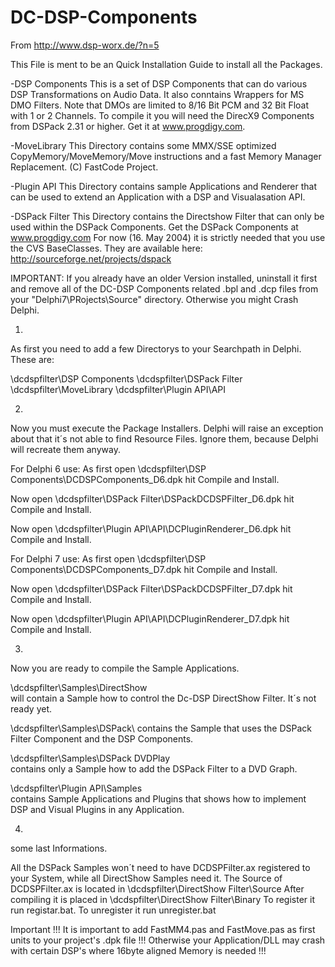 # DC-DSP-Components
From http://www.dsp-worx.de/?n=5

This File is ment to be an Quick Installation Guide to install all the Packages.

-DSP Components
 This is a set of DSP Components that can do various DSP Transformations on Audio Data.
 It also conntains Wrappers for MS DMO Filters. Note that DMOs are limited to 8/16 Bit PCM 
 and 32 Bit Float with 1 or 2 Channels. To compile it you will need the DirecX9 Components 
 from DSPack 2.31 or higher. Get it at www.progdigy.com.

-MoveLibrary
 This Directory contains some MMX/SSE optimized CopyMemory/MoveMemory/Move instructions and 
 a fast Memory Manager Replacement. (C) FastCode Project.

-Plugin API
 This Directory contains sample Applications and Renderer that can be used to extend an 
 Application with a DSP and Visualasation API.

-DSPack Filter
 This Directory contains the Directshow Filter that can only be used within the DSPack
 Components. Get the DSPack Components at www.progdigy.com
 For now (16. May 2004) it is strictly needed that you use the CVS BaseClasses. 
 They are available here: http://sourceforge.net/projects/dspack


IMPORTANT: If you already have an older Version installed, uninstall it first and 
remove all of the DC-DSP Components related .bpl and .dcp files from your 
"Delphi7\PRojects\Source\" directory. Otherwise you might Crash Delphi.


1)
As first you need to add a few Directorys to your Searchpath in Delphi. These are:

\dcdspfilter\DSP Components
\dcdspfilter\DSPack Filter
\dcdspfilter\MoveLibrary
\dcdspfilter\Plugin API\API

2)
Now you must execute the Package Installers. 
Delphi will raise an exception about that it´s not able to find Resource Files. 
Ignore them, because Delphi will recreate them anyway.

For Delphi 6 use:
As first open
\dcdspfilter\DSP Components\DCDSPComponents_D6.dpk
hit Compile and Install.

Now open 
\dcdspfilter\DSPack Filter\DSPackDCDSPFilter_D6.dpk
hit Compile and Install.

Now open
\dcdspfilter\Plugin API\API\DCPluginRenderer_D6.dpk
hit Compile and Install.

For Delphi 7 use:
As first open
\dcdspfilter\DSP Components\DCDSPComponents_D7.dpk
hit Compile and Install.

Now open 
\dcdspfilter\DSPack Filter\DSPackDCDSPFilter_D7.dpk
hit Compile and Install.

Now open
\dcdspfilter\Plugin API\API\DCPluginRenderer_D7.dpk
hit Compile and Install.

3)
Now you are ready to compile the Sample Applications.

\dcdspfilter\Samples\DirectShow\
will contain a Sample how to control the Dc-DSP DirectShow Filter. It´s not ready yet.

\dcdspfilter\Samples\DSPack\ 
contains the Sample that uses the DSPack Filter Component and the DSP Components. 

\dcdspfilter\Samples\DSPack DVDPlay\
contains only a Sample how to add the DSPack Filter to a DVD Graph. 

\dcdspfilter\Plugin API\Samples\
contains Sample Applications and Plugins that shows how to implement DSP and Visual Plugins in any Application.

4)
some last Informations.

All the DSPack Samples won´t need to have DCDSPFilter.ax registered to your System, while
all DirectShow Samples need it. 
The Source of DCDSPFilter.ax is located in 
\dcdspfilter\DirectShow Filter\Source
After compiling it is placed in 
\dcdspfilter\DirectShow Filter\Binary
To register it run registar.bat. To unregister it run unregister.bat

Important !!!
It is important to add FastMM4.pas and FastMove.pas as first units to your project's .dpk file !!!
Otherwise your Application/DLL may crash with certain DSP's where 16byte aligned Memory is needed !!!
